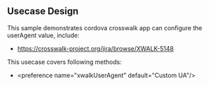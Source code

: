## Usecase Design

This sample demonstrates cordova crosswalk app can configure the userAgent value, include:

* https://crosswalk-project.org/jira/browse/XWALK-5148

This usecase covers following methods:

* &lt;preference name="xwalkUserAgent" default="Custom UA"/&gt;

